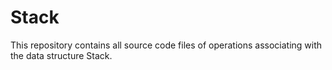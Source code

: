 # Stack
This repository contains all source code files of operations associating with the data structure Stack.
